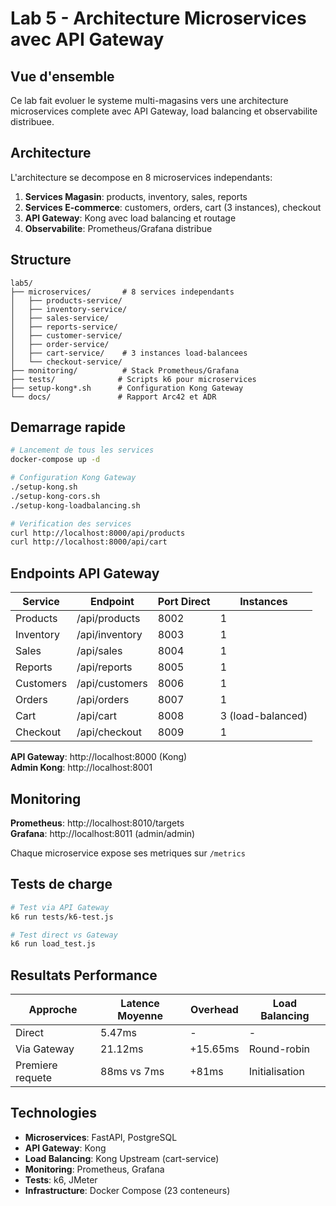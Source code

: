 # Lab 5 - Architecture Microservices avec API Gateway

## Vue d'ensemble

Ce lab fait evoluer le systeme multi-magasins vers une architecture microservices complete avec API Gateway, load balancing et observabilite distribuee.

## Architecture

L'architecture se decompose en 8 microservices independants:

1. **Services Magasin**: products, inventory, sales, reports
2. **Services E-commerce**: customers, orders, cart (3 instances), checkout
3. **API Gateway**: Kong avec load balancing et routage
4. **Observabilite**: Prometheus/Grafana distribue

## Structure

```
lab5/
├── microservices/       # 8 services independants
│   ├── products-service/
│   ├── inventory-service/
│   ├── sales-service/
│   ├── reports-service/
│   ├── customer-service/
│   ├── order-service/
│   ├── cart-service/    # 3 instances load-balancees
│   └── checkout-service/
├── monitoring/          # Stack Prometheus/Grafana
├── tests/              # Scripts k6 pour microservices
├── setup-kong*.sh      # Configuration Kong Gateway
└── docs/               # Rapport Arc42 et ADR
```

## Demarrage rapide

```bash
# Lancement de tous les services
docker-compose up -d

# Configuration Kong Gateway
./setup-kong.sh
./setup-kong-cors.sh
./setup-kong-loadbalancing.sh

# Verification des services
curl http://localhost:8000/api/products
curl http://localhost:8000/api/cart
```

## Endpoints API Gateway

| Service | Endpoint | Port Direct | Instances |
|---------|----------|-------------|-----------|
| Products | /api/products | 8002 | 1 |
| Inventory | /api/inventory | 8003 | 1 |
| Sales | /api/sales | 8004 | 1 |
| Reports | /api/reports | 8005 | 1 |
| Customers | /api/customers | 8006 | 1 |
| Orders | /api/orders | 8007 | 1 |
| Cart | /api/cart | 8008 | 3 (load-balanced) |
| Checkout | /api/checkout | 8009 | 1 |

**API Gateway**: http://localhost:8000 (Kong)  
**Admin Kong**: http://localhost:8001

## Monitoring

**Prometheus**: http://localhost:8010/targets  
**Grafana**: http://localhost:8011 (admin/admin)

Chaque microservice expose ses metriques sur `/metrics`

## Tests de charge

```bash
# Test via API Gateway
k6 run tests/k6-test.js

# Test direct vs Gateway
k6 run load_test.js
```

## Resultats Performance

| Approche | Latence Moyenne | Overhead | Load Balancing |
|----------|----------------|----------|----------------|
| Direct | 5.47ms | - | - |
| Via Gateway | 21.12ms | +15.65ms | Round-robin |
| Premiere requete | 88ms vs 7ms | +81ms | Initialisation |

## Technologies

- **Microservices**: FastAPI, PostgreSQL
- **API Gateway**: Kong
- **Load Balancing**: Kong Upstream (cart-service)
- **Monitoring**: Prometheus, Grafana  
- **Tests**: k6, JMeter
- **Infrastructure**: Docker Compose (23 conteneurs)